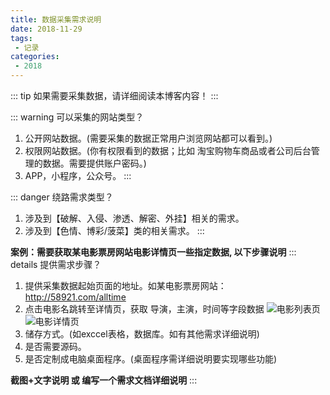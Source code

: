 ```yaml
---
title: 数据采集需求说明
date: 2018-11-29
tags:
 - 记录
categories:
 - 2018
---
```



::: tip
如果需要采集数据，请详细阅读本博客内容！
:::

::: warning 可以采集的网站类型？
1. 公开网站数据。(需要采集的数据正常用户浏览网站都可以看到。)
2. 权限网站数据。(你有权限看到的数据；比如 淘宝购物车商品或者公司后台管理的数据。需要提供账户密码。)
3. APP，小程序，公众号。
:::

::: danger 绕路需求类型？
1. 涉及到【破解、入侵、渗透、解密、外挂】相关的需求。
2. 涉及到【色情、博彩/菠菜】类的相关需求。
:::

**案例：需要获取某电影票房网站电影详情页一些指定数据, 以下步骤说明**
::: details 提供需求步骤？
1. 提供采集数据起始页面的地址。如某电影票房网站：http://58921.com/alltime
2. 点击电影名跳转至详情页，获取 导演，主演，时间等字段数据
![电影列表页](https://gitee.com/chen-zq/bgimages/raw/master/img/20201123115915电影票房列表页.png)
![电影详情页](https://gitee.com/chen-zq/bgimages/raw/master/img/20201123125452%E7%94%B5%E5%BD%B1%E7%A5%A8%E6%88%BF%E8%AF%A6%E6%83%85%E9%A1%B5.png)
3. 储存方式。(如exccel表格，数据库。如有其他需求详细说明)
4. 是否需要源码。
5. 是否定制成电脑桌面程序。(桌面程序需详细说明要实现哪些功能)

**截图+文字说明 或 编写一个需求文档详细说明**
:::